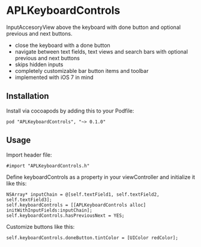 APLKeyboardControls
=========
InputAccesoryView above the keyboard with done button and optional previous and next buttons.

* close the keyboard with a done button
* navigate between text fields, text views and search bars with optional previous and next buttons
* skips hidden inputs
* completely customizable bar button items and toolbar
* implemented with iOS 7 in mind

## Installation
Install via cocoapods by adding this to your Podfile:

	pod "APLKeyboardControls", "~> 0.1.0"

## Usage
Import header file:

	#import "APLKeyboardControls.h"
	
Define keyboardControls as a property in your viewController and initialize it like this:
	
	NSArray* inputChain = @[self.textField1, self.textField2, self.textField3];
	self.keyboardControls = [[APLKeyboardControls alloc] initWithInputFields:inputChain];
	self.keyboardControls.hasPreviousNext = YES;

Customize buttons like this:

	self.keyboardControls.doneButton.tintColor = [UIColor redColor];